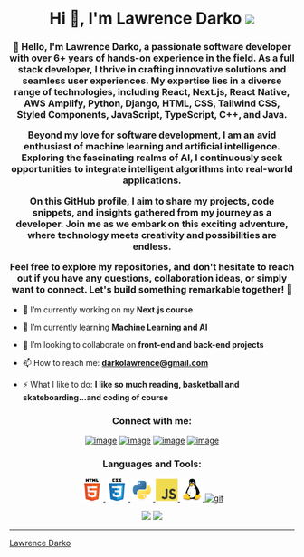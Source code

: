 

<!--
### Hi there 👋
**LawrenceDarko/LawrenceDarko** is a ✨ _special_ ✨ repository because its `README.md` (this file) appears on your GitHub profile.

Here are some ideas to get you started:

- 🔭 I’m currently working on ...
- 🌱 I’m currently learning ...
- 👯 I’m looking to collaborate on ...
- 🤔 I’m looking for help with ...
- 💬 Ask me about ...
- 📫 How to reach me: ...
- 😄 Pronouns: ...
- ⚡ Fun fact: ...
-->

<h1 align="center">Hi 👋, I'm Lawrence Darko <img height="40" src="https://emoji.gg/assets/emoji/7333-parrotdance.gif"></h1>
<h3 align="center">👋 Hello, I'm Lawrence Darko, a passionate software developer with over 6+ years of hands-on experience in the field. As a full stack developer, I thrive in crafting innovative solutions and seamless user experiences. My expertise lies in a diverse range of technologies, including React, Next.js, React Native, AWS Amplify, Python, Django, HTML, CSS, Tailwind CSS, Styled Components, JavaScript, TypeScript, C++, and Java.

Beyond my love for software development, I am an avid enthusiast of machine learning and artificial intelligence. Exploring the fascinating realms of AI, I continuously seek opportunities to integrate intelligent algorithms into real-world applications.

On this GitHub profile, I aim to share my projects, code snippets, and insights gathered from my journey as a developer. Join me as we embark on this exciting adventure, where technology meets creativity and possibilities are endless.

Feel free to explore my repositories, and don't hesitate to reach out if you have any questions, collaboration ideas, or simply want to connect. Let's build something remarkable together! 🚀</h3>

- 🔭 I’m currently working on my **Next.js course**

- 🌱 I’m currently learning **Machine Learning and AI**

- 👯 I’m looking to collaborate on **front-end and back-end projects**

- 📫 How to reach me: **darkolawrence@gmail.com**

- ⚡ What I like to do: **I like so much reading, basketball and skateboarding...and coding of course**

<h3 align="center">Connect with me:</h3>
<div align="center">

[![image](https://img.shields.io/badge/LinkedIn-0077B5?style=for-the-badge&logo=linkedin&logoColor=white)](https://www.linkedin.com/in/lawrence-darko-baah-113316211/)
[![image](https://img.shields.io/badge/Instagram-E4405F?style=for-the-badge&logo=instagram&logoColor=white)](https://www.instagram.com/ampem_dev/)
[![image](https://img.shields.io/badge/Twitter-1DA1F2?style=for-the-badge&logo=twitter&logoColor=white)](https://twitter.com/ampem112)
[![image](https://img.shields.io/badge/Gmail-D14836?style=for-the-badge&logo=gmail&logoColor=white)](mailto:darkolawrence@gmail.com)
  
</div>

<h3 align="center">Languages and Tools:</h3>

<p align="center"> 
  <a href="https://www.w3.org/html/" target="_blank"> 
    <img src="https://raw.githubusercontent.com/devicons/devicon/master/icons/html5/html5-original-wordmark.svg" alt="html5" width="40" height="40"/> 
  </a>
  <a href="https://www.w3schools.com/css/" target="_blank"> 
    <img src="https://raw.githubusercontent.com/devicons/devicon/master/icons/css3/css3-original-wordmark.svg" alt="css3" width="40" height="40"/> 
  </a> 
  <a href="https://www.python.org" target="_blank"> 
    <img src="https://raw.githubusercontent.com/devicons/devicon/master/icons/python/python-original.svg" alt="python" width="40" height="40"/> 
  </a>  
  <a href="https://developer.mozilla.org/en-US/docs/Web/JavaScript" target="_blank"> 
    <img src="https://raw.githubusercontent.com/devicons/devicon/master/icons/javascript/javascript-original.svg" alt="javascript" width="40" height="40"/> 
  </a> 
  <a href="https://www.linux.org/" target="_blank"> 
    <img src="https://raw.githubusercontent.com/devicons/devicon/master/icons/linux/linux-original.svg" alt="linux" width="40" height="40"/> 
  </a> 
  <a href="https://git-scm.com/" target="_blank"> 
    <img src="https://www.vectorlogo.zone/logos/git-scm/git-scm-icon.svg" alt="git" width="40" height="40"/> 
  </a>
</p>

<p align= "center">
  <img height= "150" src="https://github-readme-stats.vercel.app/api?username=LawrenceDarko&theme=react&show_icons=true&include_all_commits=true" />
  <img height= "150" src="https://github-readme-stats.vercel.app/api/top-langs/?username=LawrenceDarko&theme=react&layout=compact" />
</p>

------

[Lawrence Darko](https://github.com/LawrenceDarko)

